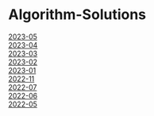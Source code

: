 # Algorithm-Solutions
[2023-05](./2023/programers/05)<br>
[2023-04](./2023/programers/04)<br>
[2023-03](./2023/programers/03)<br>
[2023-02](./2023/programers/02)<br>
[2023-01](./2023/programers/01)<br>
[2022-11](./solving-log-2211.md)<br>
[2022-07](./solving-log-2207.md)<br>
[2022-06](./solving-log-2206.md)<br>
[2022-05](./solving-log-2205.md)<br>




